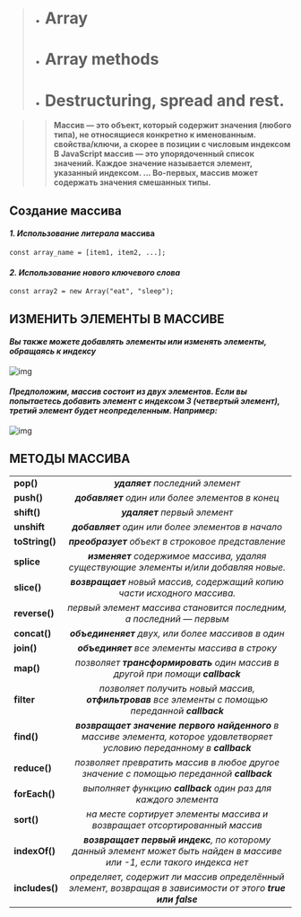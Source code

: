 > * # Array
> * # Array methods
> * # Destructuring, spread and rest.


>> **Массив — это объект, который содержит значения (любого типа), не относящиеся конкретно к именованным.
свойства/ключи, а скорее в позиции с числовым индексом
В JavaScript массив — это упорядоченный список значений. Каждое значение называется
элемент, указанный индексом. ... Во-первых, массив может содержать значения смешанных
типы.**

## Создание массива

#### _1. Использование литерала_ массива
```
const array_name = [item1, item2, ...];
```
#### _2. Использование нового ключевого слова_
```
const array2 = new Array("eat", "sleep");
```


## ИЗМЕНИТЬ ЭЛЕМЕНТЫ В МАССИВЕ

#### _Вы также можете добавлять элементы или изменять элементы, обращаясь к индексу_

![img](/)


#### _Предположим, массив состоит из двух элементов. Если вы попытаетесь добавить элемент с индексом 3 (четвертый элемент), третий элемент будет неопределенным. Например:_

![img](/)



## МЕТОДЫ МАССИВА


|   |  |
| ------------- |:-------------:|
| **pop()**      | _**удаляет** последний элемент_ |
| **push()**      | _**добавляет** один или более элементов в конец_ |
| **shift()**      | _**удаляет** первый элемент_ |
| **unshift**      | _**добавляет** один или более элементов в начало_ |
| **toString()**      | _**преобразует** объект в строковое представление_ |
| **splice**      | _**изменяет** содержимое массива, удаляя существующие элементы и/или добавляя новые._ |
| **slice()**      | _**возвращает** новый массив, содержащий копию части исходного массива._ |
| **reverse()**      | _первый элемент массива становится последним, а последний — первым_ |
| **concat()**      | _**объединеняет** двух, или более массивов в один_ |
| **join()**      | _**объединяет** все элементы массива в строку_ |
| **map()**      | _позволяет **трансформировать** один массив в другой при помощи **callback**_ |
| **filter**      | _позволяет получить новый массив, **отфильтровав** все элементы с помощью переданной **callback**_ |
| **find()**      | _**возвращает значение первого найденного** в массиве элемента, которое удовлетворяет условию переданному в **callback**_ |
| **reduce()**      | _позволяет превратить массив в любое другое значение с помощью переданной **callback**_ |
| **forEach()**      | _выполняет функцию **callback** один раз для каждого элемента_ |
| **sort()**      | _на месте сортирует элементы массива и возвращает отсортированный массив_ |
| **indexOf()**      | _**возвращает первый индекс**, по которому данный элемент может быть найден в массиве или -1, если такого индекса нет_ |
| **includes()**      | _определяет, содержит ли массив определённый элемент, возвращая в зависимости от этого **true или false**_ |

